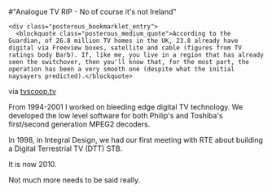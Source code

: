 #"Analogue TV RIP - No of course it's not Ireland"


    <div class="posterous_bookmarklet_entry">
      <blockquote class="posterous_medium_quote">According to the Guardian, of 26.8 million TV homes in the UK, 23.8 already have digital via Freeview boxes, satellite and cable (figures from TV ratings body Barb). If, like me, you live in a region that has already seen the switchover, then you'll know that, for the most part, the operation has been a very smooth one (despite what the initial naysayers predicted).</blockquote>

<div class="posterous_quote_citation">via <a href="http://www.tvscoop.tv/2010/07/analogue_tv_rip.html">tvscoop.tv</a></div>
    <p>From 1994-2001 I worked on bleeding edge digital TV technology. We developed the low level software for both Philip's and Toshiba's first/second generation MPEG2 decoders.
</p><p>In 1998, in Integral Design, we had our first meeting with RTE about building a Digital Terrestrial TV (DTT) STB.
</p><p>It is now 2010.
</p><p>Not much more needs to be said really.</p></div>
  